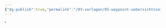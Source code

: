 ```yaml
---
{"dg-publish":true,"permalink":"/03-vorlagen/05-waypoint-uebersichtsseite/","dgHomeLink":true,"dgPassFrontmatter":false}
---
```



'
